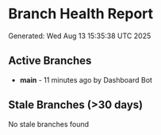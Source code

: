 # Branch Health Report
Generated: Wed Aug 13 15:35:38 UTC 2025

## Active Branches
- **main** - 11 minutes ago by Dashboard Bot

## Stale Branches (>30 days)
No stale branches found
